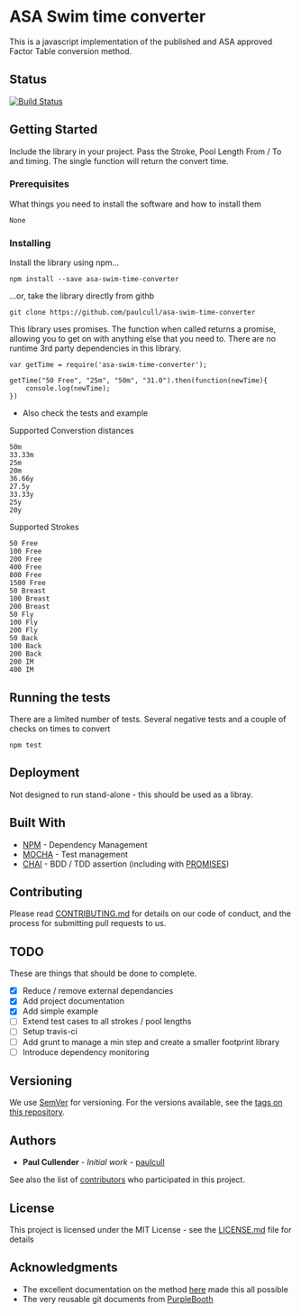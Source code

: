 # ASA Swim time converter

This is a javascript implementation of the published and ASA approved Factor Table conversion method.

## Status
[![Build Status](https://travis-ci.org/paulcull/asa-swim-time-converter.svg?branch=master)](https://travis-ci.org/paulcull/asa-swim-time-converter)


## Getting Started

Include the library in your project. Pass the Stroke, Pool Length From / To and timing. The single function will return the convert time.

### Prerequisites

What things you need to install the software and how to install them

```
None
```

### Installing

Install the library using npm...

```
npm install --save asa-swim-time-converter
```

...or, take the library directly from githb

```
git clone https://github.com/paulcull/asa-swim-time-converter
```

This library uses promises. The function when called returns a promise, allowing you to get on with anything else that you need to.
There are no runtime 3rd party dependencies in this library.

```
var getTime = require('asa-swim-time-converter');

getTime("50 Free", "25m", "50m", "31.0").then(function(newTime){
    console.log(newTime);
})
```
 - Also check the tests and example


Supported Converstion distances
```
50m
33.33m
25m
20m
36.66y
27.5y
33.33y
25y
20y
```


Supported Strokes
```
50 Free
100 Free
200 Free
400 Free
800 Free
1500 Free
50 Breast
100 Breast
200 Breast
50 Fly
100 Fly
200 Fly
50 Back
100 Back
200 Back
200 IM
400 IM
```


## Running the tests

There are a limited number of tests. Several negative tests and a couple of checks on times to convert


```
npm test
```


## Deployment

Not designed to run stand-alone - this should be used as a libray.

## Built With

* [NPM](https://www.npm.org/) - Dependency Management
* [MOCHA](https://www.mochajs.org/) - Test management
* [CHAI](http://chaijs.com/) - BDD / TDD assertion (including with [PROMISES](https://github.com/domenic/chai-as-promised))


## Contributing

Please read [CONTRIBUTING.md](https://gist.github.com/PurpleBooth/b24679402957c63ec426) for details on our code of conduct, and the process for submitting pull requests to us.

## TODO

These are things that should be done to complete.

 - [X] Reduce / remove external dependancies
 - [X] Add project documentation
 - [X] Add simple example
 - [ ] Extend test cases to all strokes / pool lengths
 - [ ] Setup travis-ci
 - [ ] Add grunt to manage a min step and create a smaller footprint library
 - [ ] Introduce dependency monitoring

## Versioning

We use [SemVer](http://semver.org/) for versioning. For the versions available, see the [tags on this repository](https://github.com/paulcull/asa-swimtime-converter/tags).

## Authors

* **Paul Cullender** - *Initial work* - [paulcull](https://github.com/paulcull)

See also the list of [contributors](https://github.com/paulcull/asa-swimtime-converter/contributors) who participated in this project.

## License

This project is licensed under the MIT License - see the [LICENSE.md](LICENSE.md) file for details

## Acknowledgments

* The excellent documentation on the method [here](https://www.swimmingresults.org/downloads/equivalent-time-share/algorithm.php) made this all possible
* The very reusable git documents from [PurpleBooth](https://gist.github.com/PurpleBooth/109311bb0361f32d87a2)

